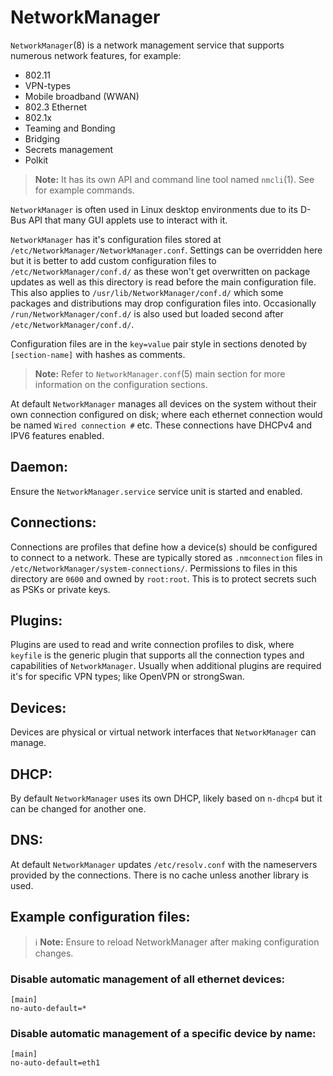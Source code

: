 # NetworkManager

`NetworkManager`(8) is a network management service that supports numerous network features, for example:

- 802.11
- VPN-types
- Mobile broadband (WWAN)
- 802.3 Ethernet
- 802.1x
- Teaming and Bonding
- Bridging
- Secrets management
- Polkit

> **Note:** It has its own API and command line tool named `nmcli`(1). See [](../../CheatSheet.md#networkmanager) for example commands.

`NetworkManager` is often used in Linux desktop environments due to its D-Bus API that many GUI applets use to interact with it. 

`NetworkManager` has it's configuration files stored at `/etc/NetworkManager/NetworkManager.conf`. Settings can be overridden here but it is better to add custom configuration files to `/etc/NetworkManager/conf.d/` as these won't get overwritten on package updates as well as this directory is read before the main configuration file. This also applies to `/usr/lib/NetworkManager/conf.d/` which some packages and distributions may drop configuration files into. Occasionally `/run/NetworkManager/conf.d/` is also used but loaded second after `/etc/NetworkManager/conf.d/`. 

Configuration files are in the `key=value` pair style in sections denoted by `[section-name]` with hashes as comments.

> **Note:** Refer to `NetworkManager.conf`(5) main section for more information on the configuration sections.

At default `NetworkManager` manages all devices on the system without their own connection configured on disk; where each ethernet connection would be named `Wired connection #` etc. These connections have DHCPv4 and IPV6 features enabled.

## Daemon:

Ensure the `NetworkManager.service` service unit is started and enabled.

## Connections:

Connections are profiles that define how a device(s) should be configured to connect to a network. These are typically stored as `.nmconnection` files in `/etc/NetworkManager/system-connections/`. Permissions to files in this directory are `0600` and owned by `root:root`. This is to protect secrets such as PSKs or private keys.

## Plugins:

Plugins are used to read and write connection profiles to disk, where `keyfile` is the generic plugin that supports all the connection types and capabilities of `NetworkManager`. Usually when additional plugins are required it's for specific VPN types; like OpenVPN or strongSwan.

## Devices:

Devices are physical or virtual network interfaces that `NetworkManager` can manage.

## DHCP:

By default `NetworkManager` uses its own DHCP, likely based on `n-dhcp4` but it can be changed for another one. 

## DNS:

At default `NetworkManager` updates `/etc/resolv.conf` with the nameservers provided by the connections. There is no cache unless another library is used.

## Example configuration files:

> ℹ️ **Note:** Ensure to reload NetworkManager after making configuration changes.

### Disable automatic management of all ethernet devices:

```plaintext
[main]
no-auto-default=*
```

### Disable automatic management of a specific device by name:

```plaintext
[main]
no-auto-default=eth1
```